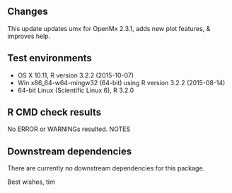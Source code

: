 ## Changes
This update updates umx for OpenMx 2.3.1, adds new plot features, & improves help.

## Test environments
* OS X 10.11, R version 3.2.2 (2015-10-07)
* Win x86_64-w64-mingw32 (64-bit) using R version 3.2.2 (2015-08-14)
* 64-bit Linux (Scientific Linux 6), R 3.2.0


## R CMD check results

No ERROR or WARNINGs resulted.
NOTES 
## Downstream dependencies

There are currently no downstream dependencies for this package.

Best wishes, tim